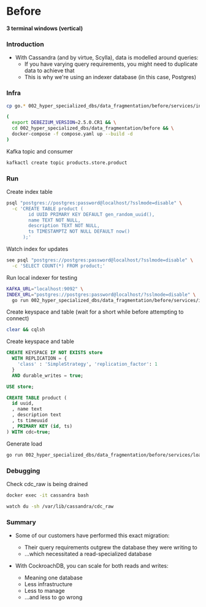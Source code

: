 # Before

**3 terminal windows (vertical)**

### Introduction

* With Cassandra (and by virtue, Scylla), data is modelled around queries:
  * If you have varying query requirements, you might need to duplicate data to achieve that
  * This is why we're using an indexer database (in this case, Postgres)

### Infra

``` sh
cp go.* 002_hyper_specialized_dbs/data_fragmentation/before/services/indexer

(
  export DEBEZIUM_VERSION=2.5.0.CR1 && \
  cd 002_hyper_specialized_dbs/data_fragmentation/before && \
  docker-compose -f compose.yaml up --build -d
)
```

Kafka topic and consumer

``` sh
kafkactl create topic products.store.product
```

### Run

Create index table

``` sh
psql "postgres://postgres:password@localhost/?sslmode=disable" \
  -c 'CREATE TABLE product (
        id UUID PRIMARY KEY DEFAULT gen_random_uuid(),
        name TEXT NOT NULL,
        description TEXT NOT NULL,
        ts TIMESTAMPTZ NOT NULL DEFAULT now()
      );'
```

Watch index for updates

``` sh
see psql "postgres://postgres:password@localhost/?sslmode=disable" \
  -c 'SELECT COUNT(*) FROM product;'
```

Run local indexer for testing

``` sh
KAFKA_URL="localhost:9092" \
INDEX_URL="postgres://postgres:password@localhost/?sslmode=disable" \
  go run 002_hyper_specialized_dbs/data_fragmentation/before/services/indexer/main.go
```

Create keyspace and table (wait for a short while before attempting to connect)

``` sh
clear && cqlsh
```

Create keyspace and table

``` sql
CREATE KEYSPACE IF NOT EXISTS store
  WITH REPLICATION = {
    'class' : 'SimpleStrategy', 'replication_factor': 1
  }
  AND durable_writes = true;

USE store;

CREATE TABLE product (
  id uuid,
  , name text
  , description text
  , ts timeuuid
  , PRIMARY KEY (id, ts)
) WITH cdc=true;
```

Generate load

``` sh
go run 002_hyper_specialized_dbs/data_fragmentation/before/services/load/main.go
```

### Debugging

Check cdc_raw is being drained

``` sh
docker exec -it cassandra bash

watch du -sh /var/lib/cassandra/cdc_raw
```

### Summary

* Some of our customers have performed this exact migration:
  * Their query requirements outgrew the database they were writing to
  * ...which necessitated a read-specialized database

* With CockroachDB, you can scale for both reads and writes:
  * Meaning one database
  * Less infrastructure
  * Less to manage
  * ...and less to go wrong
